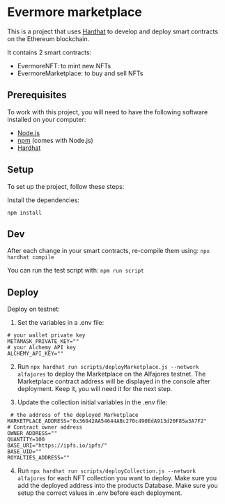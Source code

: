 # Evermore marketplace

This is a project that uses [Hardhat](https://hardhat.org/) to develop and deploy smart contracts on the Ethereum blockchain.

It contains 2 smart contracts:
- EvermoreNFT: to mint new NFTs
- EvermoreMarketplace: to buy and sell NFTs

## Prerequisites

To work with this project, you will need to have the following software installed on your computer:

- [Node.js](https://nodejs.org/)
- [npm](https://www.npmjs.com/) (comes with Node.js)
- [Hardhat](https://hardhat.org/)

## Setup

To set up the project, follow these steps:

Install the dependencies:
```
npm install
```

## Dev
After each change in your smart contracts, re-compile them using: `npx hardhat compile`

You can run the test script with: `npm run script`

## Deploy

Deploy on testnet:
1. Set the variables in a .env file:
```
# your wallet private key
METAMASK_PRIVATE_KEY=""
# your Alchemy API key
ALCHEMY_API_KEY=""
```
2. Run `npx hardhat run scripts/deployMarketplace.js --network alfajores` to deploy the Marketplace on the Alfajores testnet. The Marketplace contract address will be displayed in the console after deployment. Keep it, you will need it for the next step.

3. Update the collection initial variables in the .env file:
```
 # the address of the deployed Marketplace
MARKETPLACE_ADDRESS="0x36042AA54644ABc270c490EdA913d20F85a3A7F2"
# Contract owner address
OWNER_ADDRESS=""
QUANTITY=100
BASE_URI="https://ipfs.io/ipfs/"
BASE_UID=""
ROYALTIES_ADDRESS=""
```

4. Run `npx hardhat run scripts/deployCollection.js --network alfajores` for each NFT collection you want to deploy. Make sure you add the deployed address into the products Database. Make sure you setup the correct values in .env before each deployment.
